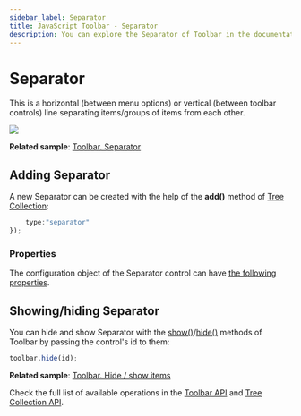 ```yaml
---
sidebar_label: Separator
title: JavaScript Toolbar - Separator 
description: You can explore the Separator of Toolbar in the documentation of the DHTMLX JavaScript UI library. Browse developer guides and API reference, try out code examples and live demos, and download a free 30-day evaluation version of DHTMLX Suite.
---
```


# Separator

This is a horizontal (between menu options) or vertical (between toolbar controls) line separating items/groups of items from each other.

![](../assets/toolbar/separator.png)

**Related sample**: [Toolbar. Separator](https://snippet.dhtmlx.com/sguwr3m9)

## Adding Separator

A new Separator can be created with the help of the **add()** method of [Tree Collection](tree_collection.md):

```javascript
	type:"separator"
});
```

### Properties

The configuration object of the Separator control can have [the following properties](toolbar/api/api_separator_properties.md).

## Showing/hiding Separator

You can hide and show Separator with the [show()](toolbar/api/toolbar_show_method.md)/[hide()](toolbar/api/toolbar_hide_method.md) methods of Toolbar by passing the control's id to them:

```javascript
toolbar.hide(id);
```

**Related sample**: [Toolbar. Hide / show items](https://snippet.dhtmlx.com/cldp89u4)

Check the full list of available operations in the [Toolbar API](toolbar/api/api_overview.md) and [Tree Collection API](tree_collection.md).
